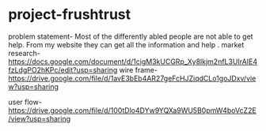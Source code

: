 # project-frushtrust
problem statement-
                Most of the differently abled people are not able to get help.
                From my website they can get all the information and help .
market research-
                https://docs.google.com/document/d/1cigM3kUCGRp_Xy8lkjm2nfL3UIrAIE4fzLdgPO2hKPc/edit?usp=sharing
wire frame-
               https://drive.google.com/file/d/1avE3bEb4AR27geFcHJZiqdCLo1goJDxv/view?usp=sharing

user flow-
                https://drive.google.com/file/d/100tDlo4DYw9YQXa9WU5B0pmW4boVcZ2E/view?usp=sharing

